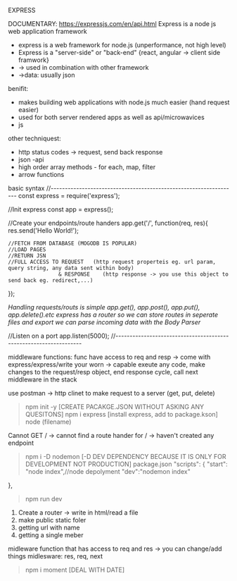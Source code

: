 EXPRESS

DOCUMENTARY: https://expressjs.com/en/api.html
Express is a node js web application framework 

- express is a web framework for node.js (unperformance, not high level)
- Express is a "server-side" or "back-end" {react, angular -> client side framwork} 
- -> used in combination with other framework
- ->data: usually json

benifit:
- makes building web applications with node.js much easier (hand request easier)
- used for both server rendered apps as well as api/microwavices
- js

other techniquest:
- http status codes -> request, send back response
- json -api
- high order array methods - for each, map, filter
- arrow functions


basic syntax
//------------------------------------------------------------------
const express = require('express');

//Init express
const app = express();

//Create your endpoints/route handers
app.get('/', function(req, res){
    res.send('Hello World!');

    //FETCH FROM DATABASE (MOGODB IS POPULAR)
    //LOAD PAGES   
    //RETURN JSN
    //FULL ACCESS TO REQUEST   (http request properteis eg. url param, query string, any data sent within body) 
                    & RESPONSE    (http response -> you use this object to send back eg. redirect,...)
}); 


*Handling requests/routs is simple*
*app.get(), app.post(), app.put(), app.delete().etc*
*express has a router so we can store routes in seperate files and export*
*we can parse incoming data with the Body Parser*

//Listen on a port
app.listen(5000);
//------------------------------------------------------------------

middleware functions: func have access to req and resp
-> come with express/express/write your worn
-> capable exeute any code,
            make changes to the request/resp object, 
            end response cycle, 
            call next middleware in the stack


use postman -> http clinet to make request to a server (get, put, delete)


>npm init -y  [CREATE PACAKGE.JSON WITHOUT ASKING ANY QUESITONS]
>npm i express [install express, add to package.kson]
>node (filename)


Cannot GET / -> cannot find a route hander for /    ->  haven't created any endpoint

>npm i -D nodemon  [-D DEV DEPENDENCY BECAUSE IT IS ONLY FOR DEVELOPMENT NOT PRODUCTION]
package.json
  "scripts": {
    "start": "node index",//node depolyment
    "dev":"nodemon index"

  },

>npm run dev




1. Create a router -> write in html/read a file
2. make public static foler
3. getting url with name
4. getting a single meber

midleware function that has access to req and res -> you can change/add things
midlesware: res, req, next

>npm i moment [DEAL WITH DATE]